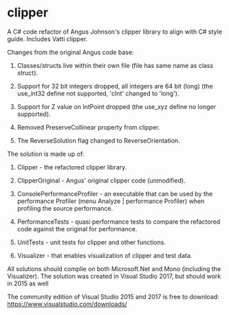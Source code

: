 # clipper
A C# code refactor of Angus Johnson's clipper library to align with C# style guide. Includes Vatti clipper.


Changes from the original Angus code base:

1. Classes/structs live within their own file (file has same name as class struct).

2. Support for 32 bit integers dropped, all integers are 64 bit (long) (the use_int32 define not supported, 'cInt' changed to 'long').

3. Support for Z value on IntPoint dropped (the use_xyz define no longer supported).

4. Removed PreserveCollinear property from clipper.

5. The ReverseSolution flag changed to ReverseOrientation.

The solution is made up of:

1. Clipper - the refactored clipper library.

2. ClipperOriginal - Angus' original clipper code (unmodified).

3. ConsolePerformanceProfiler - an executable that can be used by the performance Profiler (menu Analyze | performance Profiler) when profiling the source performance.

3. PerformanceTests - quasi performance tests to compare the refactored code against the original for performance.

4. UnitTests - unit tests for clipper and other functions.

5. Visualizer - that enables visualization of clipper and test data.

All solutions should complie on both Microsoft.Net and Mono (including the Visualizer). The solution was created in Visual Studio 2017, but should work in 2015 as well

The community edition of Visual Studio 2015 and 2017 is free to download:  https://www.visualstudio.com/downloads/

